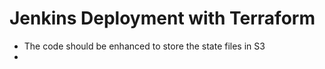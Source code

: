 # Jenkins Deployment with Terraform
- The code should be enhanced to store the state files in S3
- 
